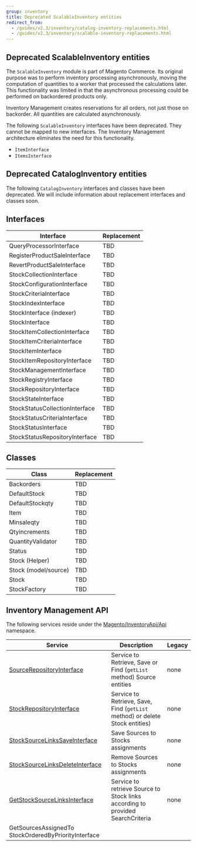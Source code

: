 ```yaml
---
group: inventory
title: Deprecated ScalableInventory entities
redirect_from:
  - /guides/v2.3/inventory/catalog-inventory-replacements.html
  - /guides/v2.3/inventory/scalable-inventory-replacements.html
---
```


## Deprecated ScalableInventory entities

The `ScalableInventory` module is part of Magento Commerce. Its original purpose was to perform inventory processing asynchronously, moving the computation of quantities to a worker that processed the calculations later.
This functionality was limited in that the asynchronous processing could be performed on backordered products only.

Inventory Management creates reservations for all orders, not just those on backorder. All quantities are calculated asynchronously.

The following `ScalableInventory` interfaces have been deprecated. They cannot be mapped to new interfaces. The Inventory Management architecture eliminates the need for this functionality.


* `ItemInterface`
* `ItemsInterface`

## Deprecated CatalogInventory entities

The following `CatalogInventory` interfaces and classes have been deprecated. We will include information about replacement interfaces and classes soon.

## Interfaces

Interface | Replacement
--- | ---
QueryProcessorInterface | TBD
RegisterProductSaleInterface | TBD
RevertProductSaleInterface | TBD
StockCollectionInterface | TBD
StockConfigurationInterface | TBD
StockCriteriaInterface | TBD
StockIndexInterface | TBD
StockInterface (indexer) | TBD
StockInterface | TBD
StockItemCollectionInterface | TBD
StockItemCriteriaInterface | TBD
StockItemInterface | TBD
StockItemRepositoryInterface | TBD
StockManagementInterface | TBD
StockRegistryInterface | TBD
StockRepositoryInterface | TBD
StockStateInterface | TBD
StockStatusCollectionInterface | TBD
StockStatusCriteriaInterface | TBD
StockStatusInterface | TBD
StockStatusRepositoryInterface | TBD

## Classes

Class | Replacement
--- | ---
Backorders | TBD
DefaultStock | TBD
DefaultStockqty | TBD
Item | TBD
Minsaleqty  | TBD
Qtyincrements | TBD
QuantityValidator | TBD
Status | TBD
Stock (Helper) | TBD
Stock (model/source) | TBD
Stock | TBD
StockFactory | TBD

## Inventory Management API

The following services reside under the [Magento/InventoryApi/Api](https://github.com/magento-engcom/msi/tree/2.3-develop/app/code/Magento/InventoryApi/Api) namespace.

Service | Description | Legacy
--- | --- | ---
[SourceRepositoryInterface](https://github.com/magento-engcom/msi/blob/2.3-develop/app/code/Magento/InventoryApi/Api/SourceRepositoryInterface.php) | Service to Retrieve, Save or Find (`getList` method) Source entities | none
[StockRepositoryInterface](https://github.com/magento-engcom/msi/blob/2.3-develop/app/code/Magento/InventoryApi/Api/StockRepositoryInterface.php) | Service to Retrieve, Save, Find (`getList` method) or delete Stock entities) |  none
[StockSourceLinksSaveInterface](https://github.com/magento-engcom/msi/blob/2.3-develop/app/code/Magento/InventoryApi/Api/StockSourceLinksSaveInterface.php) | Save Sources to Stocks assignments | none
[StockSourceLinksDeleteInterface](https://github.com/magento-engcom/msi/blob/2.3-develop/app/code/Magento/InventoryApi/Api/StockSourceLinksDeleteInterface.php) | Remove Sources to Stocks assignments |  none
[GetStockSourceLinksInterface](https://github.com/magento-engcom/msi/blob/2.3-develop/app/code/Magento/InventoryApi/Api/GetStockSourceLinksInterface.php) | Service to retrieve Source to Stock links according to provided SearchCriteria | none
GetSourcesAssignedTo StockOrderedByPriorityInterface  |   |
